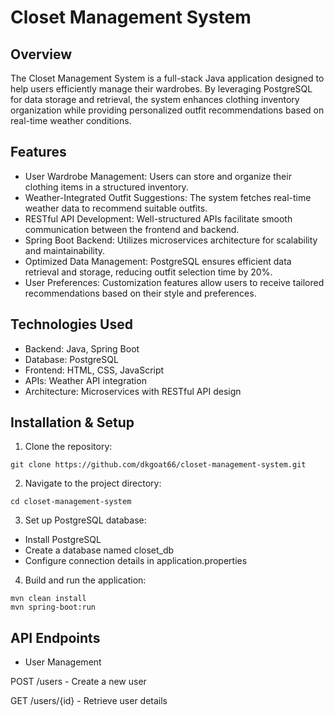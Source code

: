 # Closet Management System

## Overview

The Closet Management System is a full-stack Java application designed to help users efficiently manage their wardrobes. By leveraging PostgreSQL for data storage and retrieval, the system enhances clothing inventory organization while providing personalized outfit recommendations based on real-time weather conditions.

## Features

* User Wardrobe Management: Users can store and organize their clothing items in a structured inventory.
* Weather-Integrated Outfit Suggestions: The system fetches real-time weather data to recommend suitable outfits.
* RESTful API Development: Well-structured APIs facilitate smooth communication between the frontend and backend.
* Spring Boot Backend: Utilizes microservices architecture for scalability and maintainability.
* Optimized Data Management: PostgreSQL ensures efficient data retrieval and storage, reducing outfit selection time by 20%.
* User Preferences: Customization features allow users to receive tailored recommendations based on their style and preferences.

## Technologies Used
* Backend: Java, Spring Boot
* Database: PostgreSQL
* Frontend: HTML, CSS, JavaScript
* APIs: Weather API integration
* Architecture: Microservices with RESTful API design

## Installation & Setup

1. Clone the repository:

`git clone https://github.com/dkgoat66/closet-management-system.git`

2. Navigate to the project directory:

`cd closet-management-system`

3. Set up PostgreSQL database:
* Install PostgreSQL
* Create a database named closet_db
* Configure connection details in application.properties
4. Build and run the application:
  ```
  mvn clean install
  mvn spring-boot:run
  ```
  
## API Endpoints

* User Management

POST /users - Create a new user

GET /users/{id} - Retrieve user details



